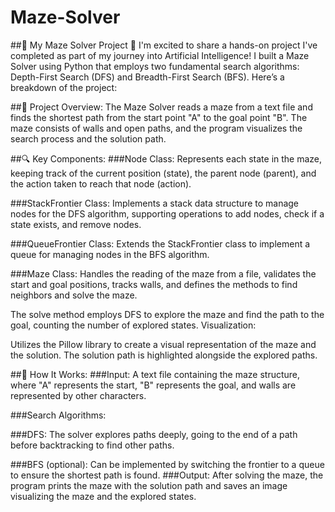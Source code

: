 # Maze-Solver
##🧩 My Maze Solver Project 🤖
I'm excited to share a hands-on project I've completed as part of my journey into Artificial Intelligence! I built a Maze Solver using Python that employs two fundamental search algorithms: Depth-First Search (DFS) and Breadth-First Search (BFS). Here’s a breakdown of the project:

##🚀 Project Overview:
The Maze Solver reads a maze from a text file and finds the shortest path from the start point "A" to the goal point "B". The maze consists of walls and open paths, and the program visualizes the search process and the solution path.

##🔍 Key Components:
###Node Class:
Represents each state in the maze, keeping track of the current position (state), the parent node (parent), and the action taken to reach that node (action).

###StackFrontier Class:
Implements a stack data structure to manage nodes for the DFS algorithm, supporting operations to add nodes, check if a state exists, and remove nodes.

###QueueFrontier Class:
Extends the StackFrontier class to implement a queue for managing nodes in the BFS algorithm.

###Maze Class:
Handles the reading of the maze from a file, validates the start and goal positions, tracks walls, and defines the methods to find neighbors and solve the maze.

The solve method employs DFS to explore the maze and find the path to the goal, counting the number of explored states.
Visualization:

Utilizes the Pillow library to create a visual representation of the maze and the solution. The solution path is highlighted alongside the explored paths.

##🌟 How It Works:
###Input: 
A text file containing the maze structure, where "A" represents the start, "B" represents the goal, and walls are represented by other characters.

###Search Algorithms:

###DFS: The solver explores paths deeply, going to the end of a path before backtracking to find other paths.

###BFS (optional): Can be implemented by switching the frontier to a queue to ensure the shortest path is found.
###Output: 
After solving the maze, the program prints the maze with the solution path and saves an image visualizing the maze and the explored states.
